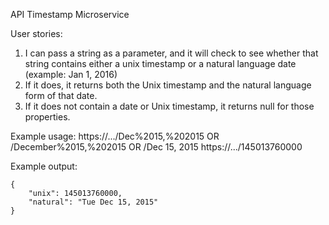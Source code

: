 API Timestamp Microservice

User stories:
1) I can pass a string as a parameter, and it will check to see whether that string 
    contains either a unix timestamp or a natural language date (example: Jan 1, 2016)
2) If it does, it returns both the Unix timestamp and the natural language form of that date.
3) If it does not contain a date or Unix timestamp, it returns null for those properties.

Example usage:
https://.../Dec%2015,%202015 OR /December%2015,%202015 OR /Dec 15, 2015
https://.../145013760000
        
Example output:
            
    {
        "unix": 145013760000,
        "natural": "Tue Dec 15, 2015"
    }